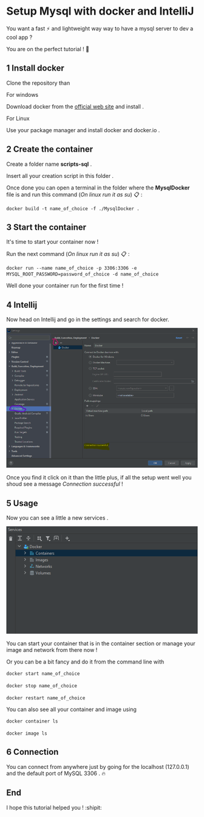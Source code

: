 # Setup Mysql with docker and IntelliJ

You want a fast :zap: and lightweight way way to have a mysql server to dev a cool app ? 

You are on the perfect tutorial ! :whale:
## 1 Install docker

Clone the repository than 

For windows

Download docker from the [official web site](https://www.docker.com/get-started/) and install .

For Linux

Use your package manager and install docker and docker.io .


## 2 Create the container

Create a folder name **scripts-sql** .

Insert all your creation script in this folder .

Once done you can open a terminal in the folder where the **MysqlDocker** file is and run this command (*On linux run it as su*) :clipboard: : 

    docker build -t name_of_choice -f ./MysqlDocker .

## 3 Start the container

It's time to start your container now ! 

Run the next command (*On linux run it as su*) :clipboard: : 

    docker run --name name_of_choice -p 3306:3306 -e MYSQL_ROOT_PASSWORD=password_of_choice -d name_of_choice

Well done your container run for the first time !

## 4 Intellij

Now head on Intellij and go in the settings and search for docker.

![Intellij setting](/images/1.png)

Once you find it click on it than the little plus, if all the setup went well you shoud see a message *Connection successful* !

## 5 Usage

Now you can see a little a new services .

![Servicies](/images/2.png)

You can start your container that is in the container section or manage your image and network from there now !

Or you can be a bit fancy and do it from the command line with

    docker start name_of_choice

    docker stop name_of_choice

    docker restart name_of_choice

You can also see all your container and image using 

    docker container ls

    docker image ls

## 6 Connection

You can connect from anywhere just by going for the localhost (127.0.0.1) and the default port of MySQL 3306 . :fire:

## End

I hope this tutorial helped you ! :shipit: